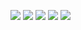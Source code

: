 ![](https://github-profile-summary-cards.vercel.app/api/cards/profile-details?username=fattonyy&theme=github_dark)
![](https://github-profile-summary-cards.vercel.app/api/cards/most-commit-language?username=fattonyy&theme=github_dark)
![](https://github-profile-summary-cards.vercel.app/api/cards/repos-per-language?username=fattonyy&theme=github_dark)
![](https://github-profile-summary-cards.vercel.app/api/cards/productive-time?username=fattonyy&theme=github_dark)
![](https://github-profile-summary-cards.vercel.app/api/cards/stats?username=fattonyy&theme=github_dark)
